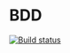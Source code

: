 # BDD
[![Build status](https://ci.appveyor.com/api/projects/status/ym3nn6ol9dlnq0l3?svg=true)](https://ci.appveyor.com/project/Karyyyyy/bdd)
